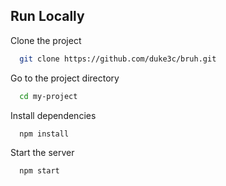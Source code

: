 
## Run Locally

Clone the project

```bash
  git clone https://github.com/duke3c/bruh.git
```

Go to the project directory

```bash
  cd my-project
```

Install dependencies

```bash
  npm install
```

Start the server

```bash
  npm start
```

